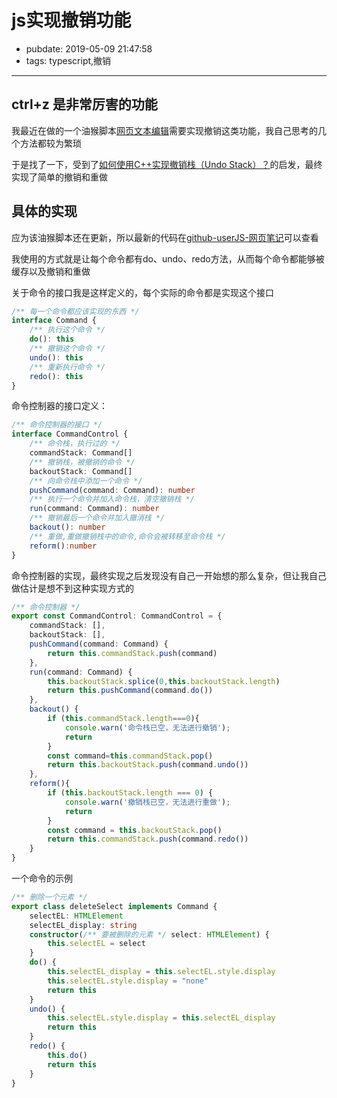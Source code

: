 # js实现撤销功能

- pubdate: 2019-05-09 21:47:58
- tags: typescript,撤销

-----------

## ctrl+z 是非常厉害的功能

我最近在做的一个油猴脚本[网页文本编辑](https://greasyfork.org/zh-CN/scripts/372082-%E7%BD%91%E9%A1%B5%E6%96%87%E6%9C%AC%E7%BC%96%E8%BE%91-%E5%81%9A%E7%AC%94%E8%AE%B0%E7%9A%84%E5%A5%BD%E9%80%89%E6%8B%A9)需要实现撤销这类功能，我自己思考的几个方法都较为繁琐

于是找了一下，受到了[如何使用C++实现撤销栈（Undo Stack）？](https://www.zhihu.com/question/315923538/answer/622733270)的启发，最终实现了简单的撤销和重做

## 具体的实现

应为该油猴脚本还在更新，所以最新的代码在[github-userJS-网页笔记](https://github.com/2234839/userJS/tree/master/%E7%BD%91%E9%A1%B5%E7%AC%94%E8%AE%B0)可以查看

我使用的方式就是让每个命令都有do、undo、redo方法，从而每个命令都能够被缓存以及撤销和重做

关于命令的接口我是这样定义的，每个实际的命令都是实现这个接口

```typescript
/** 每一个命令都应该实现的东西 */
interface Command {
    /** 执行这个命令 */
    do(): this
    /** 撤销这个命令 */
    undo(): this
    /** 重新执行命令 */
    redo(): this
}
```

命令控制器的接口定义：

```typescript
/** 命令控制器的接口 */
interface CommandControl {
    /** 命令栈，执行过的 */
    commandStack: Command[]
    /** 撤销栈，被撤销的命令 */
    backoutStack: Command[]
    /** 向命令栈中添加一个命令 */
    pushCommand(command: Command): number
    /** 执行一个命令并加入命令栈，清空撤销栈 */
    run(command: Command): number
    /** 撤销最后一个命令并加入撤消栈 */
    backout(): number
    /** 重做,重做撤销栈中的命令,命令会被转移至命令栈 */
    reform():number
}
```

命令控制器的实现，最终实现之后发现没有自己一开始想的那么复杂，但让我自己做估计是想不到这种实现方式的

```typescript
/** 命令控制器 */
export const CommandControl: CommandControl = {
    commandStack: [],
    backoutStack: [],
    pushCommand(command: Command) {
        return this.commandStack.push(command)
    },
    run(command: Command) {
        this.backoutStack.splice(0,this.backoutStack.length)
        return this.pushCommand(command.do())
    },
    backout() {
        if (this.commandStack.length===0){
            console.warn('命令栈已空，无法进行撤销');
            return
        }
        const command=this.commandStack.pop()
        return this.backoutStack.push(command.undo())
    },
    reform(){
        if (this.backoutStack.length === 0) {
            console.warn('撤销栈已空，无法进行重做');
            return
        }
        const command = this.backoutStack.pop()
        return this.commandStack.push(command.redo())
    }
}
```

一个命令的示例

```typescript
/** 删除一个元素 */
export class deleteSelect implements Command {
    selectEL: HTMLElement
    selectEL_display: string
    constructor(/** 要被删除的元素 */ select: HTMLElement) {
        this.selectEL = select
    }
    do() {
        this.selectEL_display = this.selectEL.style.display
        this.selectEL.style.display = "none"
        return this
    }
    undo() {
        this.selectEL.style.display = this.selectEL_display
        return this
    }
    redo() {
        this.do()
        return this
    }
}
```
